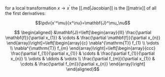 for a local transformation $x \rightarrow x^{\prime}$ the [[.md|Jacobian]] is the [[matrix]] of all the first derivatives:

$$\pdv{x'^\mu}{x^\nu}=\mathbf{J}^\mu_\nu$$


$$
\begin{aligned}
&\mathbf{J}=\left[\begin{array}{lll}
\frac{\partial \mathbf{f}}{\partial x_{1}} & \cdots & \frac{\partial \mathbf{f}}{\partial x_{n}}
\end{array}\right]=\left[\begin{array}{c}
\nabla^{\mathrm{T}} f_{1} \\
\vdots \\
\nabla^{\mathrm{T}} f_{m}
\end{array}\right]=\left[\begin{array}{ccc}
\frac{\partial f_{1}}{\partial x_{1}} & \cdots & \frac{\partial f_{1}}{\partial x_{n}} \\
\vdots & \ddots & \vdots \\
\frac{\partial f_{m}}{\partial x_{1}} & \cdots & \frac{\partial f_{m}}{\partial x_{n}}
\end{array}\right]
\end{aligned}$$